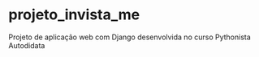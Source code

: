 # projeto_invista_me
Projeto de aplicação web com Django desenvolvida no curso Pythonista Autodidata
